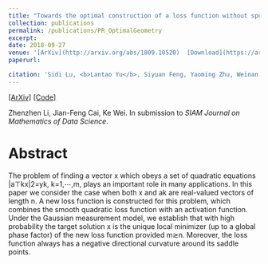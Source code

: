 ```yaml
---
title: "Towards the optimal construction of a loss function without spurious local minima for solving quadratic equations"
collection: publications
permalink: /publications/PR_OptimalGeometry
excerpt: 
date: 2018-09-27
venue: '[ArXiv](http://arxiv.org/abs/1809.10520)  [Download](https://arxiv.org/pdf/1809.10520.pdf)'
paperurl: 

citation: 'Sidi Lu, <b>Lantao Yu</b>, Siyuan Feng, Yaoming Zhu, Weinan Zhang, Yong Yu. In submission to <i> </i>'
---
```

[[ArXiv]](https://arxiv.org/abs/1804.03782) [[Code]](https://github.com/desire2020/Cooperative-Training)

Zhenzhen Li, Jian-Feng Cai, Ke Wei. In submission to *SIAM Journal on Mathematics of Data Science*.

Abstract
=====
The problem of finding a vector x which obeys a set of quadratic equations |a⊤kx|2=yk, k=1,⋯,m, plays an important role in many applications. In this paper we consider the case when both x and ak are real-valued vectors of length n. A new loss function is constructed for this problem, which combines the smooth quadratic loss function with an activation function. Under the Gaussian measurement model, we establish that with high probability the target solution x is the unique local minimizer (up to a global phase factor) of the new loss function provided m≳n. Moreover, the loss function always has a negative directional curvature around its saddle points.








